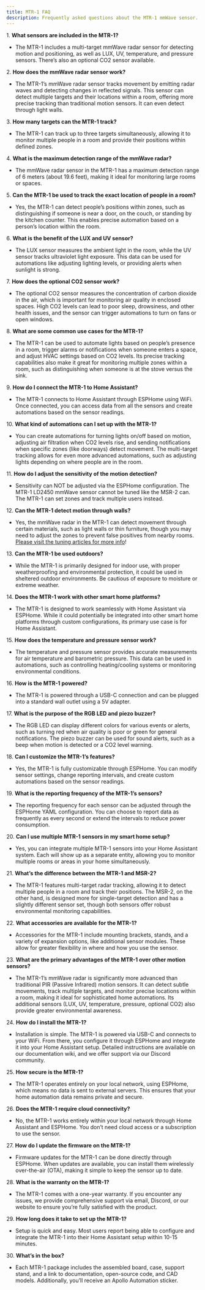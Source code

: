 ```yaml
---
title: MTR-1 FAQ
description: Frequently asked questions about the MTR-1 mmWave sensor.
---
```

1\. **What sensors are included in the MTR-1?**

* The MTR-1 includes a multi-target mmWave radar sensor for detecting motion and positioning, as well as LUX, UV, temperature, and pressure sensors. There’s also an optional CO2 sensor available.

2\. **How does the mmWave radar sensor work?**

* The MTR-1’s mmWave radar sensor tracks movement by emitting radar waves and detecting changes in reflected signals. This sensor can detect multiple targets and their locations within a room, offering more precise tracking than traditional motion sensors. It can even detect through light walls.

3\. **How many targets can the MTR-1 track?**

* The MTR-1 can track up to three targets simultaneously, allowing it to monitor multiple people in a room and provide their positions within defined zones.

4\. **What is the maximum detection range of the mmWave radar?**

* The mmWave radar sensor in the MTR-1 has a maximum detection range of 6 meters (about 19.6 feet), making it ideal for monitoring large rooms or spaces.

5\. **Can the MTR-1 be used to track the exact location of people in a room?**

* Yes, the MTR-1 can detect people’s positions within zones, such as distinguishing if someone is near a door, on the couch, or standing by the kitchen counter. This enables precise automation based on a person’s location within the room.

6\. **What is the benefit of the LUX and UV sensor?**

* The LUX sensor measures the ambient light in the room, while the UV sensor tracks ultraviolet light exposure. This data can be used for automations like adjusting lighting levels, or providing alerts when sunlight is strong.

7\. **How does the optional CO2 sensor work?**

* The optional CO2 sensor measures the concentration of carbon dioxide in the air, which is important for monitoring air quality in enclosed spaces. High CO2 levels can lead to poor sleep, drowsiness, and other health issues, and the sensor can trigger automations to turn on fans or open windows.

8\. **What are some common use cases for the MTR-1?**

* The MTR-1 can be used to automate lights based on people’s presence in a room, trigger alarms or notifications when someone enters a space, and adjust HVAC settings based on CO2 levels. Its precise tracking capabilities also make it great for monitoring multiple zones within a room, such as distinguishing when someone is at the stove versus the sink.

9\. **How do I connect the MTR-1 to Home Assistant?**

* The MTR-1 connects to Home Assistant through ESPHome using WiFi. Once connected, you can access data from all the sensors and create automations based on the sensor readings.

10\. **What kind of automations can I set up with the MTR-1?**

* You can create automations for turning lights on/off based on motion, adjusting air filtration when CO2 levels rise, and sending notifications when specific zones (like doorways) detect movement. The multi-target tracking allows for even more advanced automations, such as adjusting lights depending on where people are in the room.

11\. **How do I adjust the sensitivity of the motion detection?**

* Sensitivity can NOT be adjusted via the ESPHome configuration. The MTR-1 LD2450 mmWave sensor cannot be tuned like the MSR-2 can. The MTR-1 can set zones and track multiple users instead.

12\. **Can the MTR-1 detect motion through walls?**

* Yes, the mmWave radar in the MTR-1 can detect movement through certain materials, such as light walls or thin furniture, though you may need to adjust the zones to prevent false positives from nearby rooms. [Please visit the tuning articles for more info](https://wiki.apolloautomation.com/products/mtr1/setup/zones-ha/)!

13\. **Can the MTR-1 be used outdoors?**

* While the MTR-1 is primarily designed for indoor use, with proper weatherproofing and environmental protection, it could be used in sheltered outdoor environments. Be cautious of exposure to moisture or extreme weather.

14\. **Does the MTR-1 work with other smart home platforms?**

* The MTR-1 is designed to work seamlessly with Home Assistant via ESPHome. While it could potentially be integrated into other smart home platforms through custom configurations, its primary use case is for Home Assistant.

15\. **How does the temperature and pressure sensor work?**

* The temperature and pressure sensor provides accurate measurements for air temperature and barometric pressure. This data can be used in automations, such as controlling heating/cooling systems or monitoring environmental conditions.

16\. **How is the MTR-1 powered?**

* The MTR-1 is powered through a USB-C connection and can be plugged into a standard wall outlet using a 5V adapter.

17\. **What is the purpose of the RGB LED and piezo buzzer?**

* The RGB LED can display different colors for various events or alerts, such as turning red when air quality is poor or green for general notifications. The piezo buzzer can be used for sound alerts, such as a beep when motion is detected or a CO2 level warning.

18\. **Can I customize the MTR-1’s features?**

* Yes, the MTR-1 is fully customizable through ESPHome. You can modify sensor settings, change reporting intervals, and create custom automations based on the sensor readings.

19\. **What is the reporting frequency of the MTR-1’s sensors?**

* The reporting frequency for each sensor can be adjusted through the ESPHome YAML configuration. You can choose to report data as frequently as every second or extend the intervals to reduce power consumption.

20\. **Can I use multiple MTR-1 sensors in my smart home setup?**

* Yes, you can integrate multiple MTR-1 sensors into your Home Assistant system. Each will show up as a separate entity, allowing you to monitor multiple rooms or areas in your home simultaneously.

21\. **What’s the difference between the MTR-1 and MSR-2?**

* The MTR-1 features multi-target radar tracking, allowing it to detect multiple people in a room and track their positions. The MSR-2, on the other hand, is designed more for single-target detection and has a slightly different sensor set, though both sensors offer robust environmental monitoring capabilities.

22\. **What accessories are available for the MTR-1?**

* Accessories for the MTR-1 include mounting brackets, stands, and a variety of expansion options, like additional sensor modules. These allow for greater flexibility in where and how you use the sensor.

23\. **What are the primary advantages of the MTR-1 over other motion sensors?**

* The MTR-1’s mmWave radar is significantly more advanced than traditional PIR (Passive Infrared) motion sensors. It can detect subtle movements, track multiple targets, and monitor precise locations within a room, making it ideal for sophisticated home automations. Its additional sensors (LUX, UV, temperature, pressure, optional CO2) also provide greater environmental awareness.

24\. **How do I install the MTR-1?**

* Installation is simple. The MTR-1 is powered via USB-C and connects to your WiFi. From there, you configure it through ESPHome and integrate it into your Home Assistant setup. Detailed instructions are available on our documentation wiki, and we offer support via our Discord community.

25\. **How secure is the MTR-1?**

* The MTR-1 operates entirely on your local network, using ESPHome, which means no data is sent to external servers. This ensures that your home automation data remains private and secure.

26\. **Does the MTR-1 require cloud connectivity?**

* No, the MTR-1 works entirely within your local network through Home Assistant and ESPHome. You don’t need cloud access or a subscription to use the sensor.

27\. **How do I update the firmware on the MTR-1?**

* Firmware updates for the MTR-1 can be done directly through ESPHome. When updates are available, you can install them wirelessly over-the-air (OTA), making it simple to keep the sensor up to date.

28\. **What is the warranty on the MTR-1?**

* The MTR-1 comes with a one-year warranty. If you encounter any issues, we provide comprehensive support via email, Discord, or our website to ensure you’re fully satisfied with the product.

29\. **How long does it take to set up the MTR-1?**

* Setup is quick and easy. Most users report being able to configure and integrate the MTR-1 into their Home Assistant setup within 10-15 minutes.

30\. **What’s in the box?**

* Each MTR-1 package includes the assembled board, case, support stand, and a link to documentation, open-source code, and CAD models. Additionally, you’ll receive an Apollo Automation sticker.